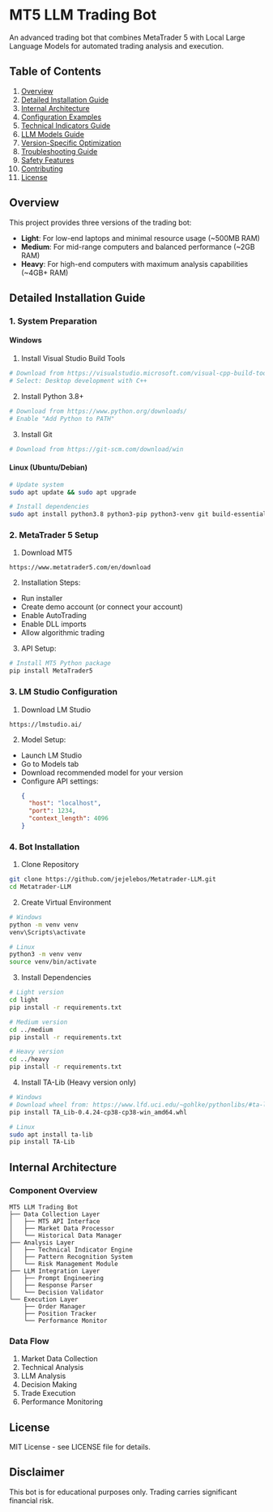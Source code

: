 # MT5 LLM Trading Bot

An advanced trading bot that combines MetaTrader 5 with Local Large Language Models for automated trading analysis and execution.

## Table of Contents
1. [Overview](#overview)
2. [Detailed Installation Guide](#detailed-installation-guide)
3. [Internal Architecture](#internal-architecture)
4. [Configuration Examples](#configuration-examples)
5. [Technical Indicators Guide](#technical-indicators-guide)
6. [LLM Models Guide](#llm-models-guide)
7. [Version-Specific Optimization](#version-specific-optimization)
8. [Troubleshooting Guide](#troubleshooting-guide)
9. [Safety Features](#safety-features)
10. [Contributing](#contributing)
11. [License](#license)

## Overview

This project provides three versions of the trading bot:
- **Light**: For low-end laptops and minimal resource usage (~500MB RAM)
- **Medium**: For mid-range computers and balanced performance (~2GB RAM)
- **Heavy**: For high-end computers with maximum analysis capabilities (~4GB+ RAM)

## Detailed Installation Guide

### 1. System Preparation

#### Windows
1. Install Visual Studio Build Tools
```bash
# Download from https://visualstudio.microsoft.com/visual-cpp-build-tools/
# Select: Desktop development with C++
```

2. Install Python 3.8+
```bash
# Download from https://www.python.org/downloads/
# Enable "Add Python to PATH"
```

3. Install Git
```bash
# Download from https://git-scm.com/download/win
```

#### Linux (Ubuntu/Debian)
```bash
# Update system
sudo apt update && sudo apt upgrade

# Install dependencies
sudo apt install python3.8 python3-pip python3-venv git build-essential
```

### 2. MetaTrader 5 Setup

1. Download MT5
```
https://www.metatrader5.com/en/download
```

2. Installation Steps:
- Run installer
- Create demo account (or connect your account)
- Enable AutoTrading
- Enable DLL imports
- Allow algorithmic trading

3. API Setup:
```bash
# Install MT5 Python package
pip install MetaTrader5
```

### 3. LM Studio Configuration

1. Download LM Studio
```
https://lmstudio.ai/
```

2. Model Setup:
- Launch LM Studio
- Go to Models tab
- Download recommended model for your version
- Configure API settings:
  ```json
  {
    "host": "localhost",
    "port": 1234,
    "context_length": 4096
  }
  ```

### 4. Bot Installation

1. Clone Repository
```bash
git clone https://github.com/jejelebos/Metatrader-LLM.git
cd Metatrader-LLM
```

2. Create Virtual Environment
```bash
# Windows
python -m venv venv
venv\Scripts\activate

# Linux
python3 -m venv venv
source venv/bin/activate
```

3. Install Dependencies
```bash
# Light version
cd light
pip install -r requirements.txt

# Medium version
cd ../medium
pip install -r requirements.txt

# Heavy version
cd ../heavy
pip install -r requirements.txt
```

4. Install TA-Lib (Heavy version only)
```bash
# Windows
# Download wheel from: https://www.lfd.uci.edu/~gohlke/pythonlibs/#ta-lib
pip install TA_Lib‑0.4.24‑cp38‑cp38‑win_amd64.whl

# Linux
sudo apt install ta-lib
pip install TA-Lib
```

## Internal Architecture

### Component Overview
```
MT5 LLM Trading Bot
├── Data Collection Layer
│   ├── MT5 API Interface
│   ├── Market Data Processor
│   └── Historical Data Manager
├── Analysis Layer
│   ├── Technical Indicator Engine
│   ├── Pattern Recognition System
│   └── Risk Management Module
├── LLM Integration Layer
│   ├── Prompt Engineering
│   ├── Response Parser
│   └── Decision Validator
└── Execution Layer
    ├── Order Manager
    ├── Position Tracker
    └── Performance Monitor
```

### Data Flow
1. Market Data Collection
2. Technical Analysis
3. LLM Analysis
4. Decision Making
5. Trade Execution
6. Performance Monitoring

## License
MIT License - see LICENSE file for details.

## Disclaimer
This bot is for educational purposes only. Trading carries significant financial risk. 
